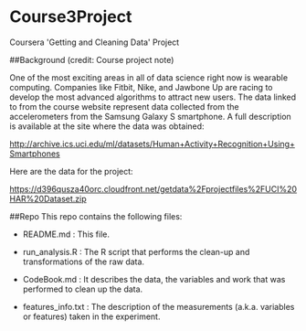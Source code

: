 # Course3Project
Coursera 'Getting and Cleaning Data' Project

##Background
(credit: Course project note)

One of the most exciting areas in all of data science right now is wearable computing. Companies like Fitbit, Nike, and Jawbone Up are racing to develop the most advanced algorithms to attract new users. The data linked to from the course website represent data collected from the accelerometers from the Samsung Galaxy S smartphone. A full description is available at the site where the data was obtained: 

http://archive.ics.uci.edu/ml/datasets/Human+Activity+Recognition+Using+Smartphones 

Here are the data for the project: 

https://d396qusza40orc.cloudfront.net/getdata%2Fprojectfiles%2FUCI%20HAR%20Dataset.zip 

##Repo
This repo contains the following files:

- README.md : 
This file.

- run_analysis.R : 
The R script that performs the clean-up and transformations of the raw data.

- CodeBook.md : 
It describes the data, the variables and work that was performed to clean up the data.

- features_info.txt : 
The description of the measurements (a.k.a. variables or features) taken in the experiment.
